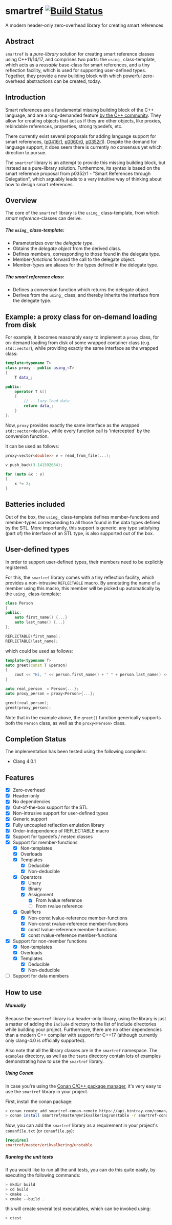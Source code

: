 # smartref [![Build Status](https://travis-ci.org/erikvalkering/smartref.svg?branch=master)](https://travis-ci.org/erikvalkering/smartref)
A modern header-only zero-overhead library for creating smart references

## Abstract

`smartref` is a *pure-library* solution for creating smart reference classes using C++11/14/17, and comprises two parts: the `using_` class-template, which acts as a *reusable* base-class for smart references, and a tiny reflection facility, which is used for supporting user-defined types. Together, they provide a new building block with which powerful zero-overhead abstractions can be created, today.

## Introduction

Smart references are a fundamental missing building block of the C++ language, and are a long-demanded feature [by the C++ community](http://www.open-std.org/jtc1/sc22/wg21/docs/papers/1990/WG21%201990/X3J16_90%20WG21%20Request%20for%20Consideration%20-%20Overloadable%20Unary%20operator.pdf). They allow for creating objects that act as if they are other objects, like proxies, rebindable references, properties, strong typedefs, etc.

There currently exist several proposals for adding language support for smart references, ([p0416r1](https://wg21.link/p0416r1), [p0060r0](https://wg21.link/p0060r0), [p0352r1](https://wg21.link/p0352r1)). Despite the demand for language support, it does seem there is currently no consensus yet which direction to pursue.

The `smartref` library is an attempt to provide this missing building block, but instead as a pure-library solution. Furthermore, its syntax is based on the smart reference proposal from p0352r1 - "Smart References through Delegation", which arguably leads to a very intuitive way of thinking about how to design smart references.

## Overview

The core of the `smartref` library is the `using_` class-template, from which _smart reference_-classes can derive.

##### The `using_` class-template:
* Parameterizes over the *delegate type*.
* Obtains the *delegate object* from the derived class.
* Defines members, corresponding to those found in the delegate type.
* Member-*functions* forward the call to the delegate object.
* Member-*types* are aliases for the types defined in the delegate type.

##### The smart reference class:
* Defines a conversion function which returns the delegate object.
* Derives from the `using_` class, and thereby inherits the interface from the delegate type.

## Example: a proxy class for on-demand loading from disk

For example, it becomes reasonably easy to implement a `proxy` class, for on-demand loading from disk of some wrapped container class (e.g. `std::vector`), while providing exactly the same interface as the wrapped class:

```c++
template<typename T>
class proxy : public using_<T>
{
    T data_;

public:
    operator T &()
    {
        // ...lazy-load data_
        return data_;
    }
};
```

Now, `proxy` provides exactly the same interface as the wrapped `std::vector<double>`, while every function call is 'intercepted' by the conversion function.

It can be used as follows:
```c++
proxy<vector<double>> v = read_from_file(...);

v.push_back(3.141592654);

for (auto &x : v)
{
    x *= 2;
}
```

## Batteries included

Out of the box, the `using_` class-template defines member-functions and member-types corresponding to all those found in the data types defined by the STL. More importantly, this support is generic: any type satisfying (part of) the interface of an STL type, is also supported out of the box.

## User-defined types

In order to support user-defined types, their members need to be explicitly registered.

For this, the `smartref` library comes with a tiny reflection facility, which provides a non-intrusive `REFLECTABLE` macro. By annotating the name of a member using this macro, this member will be picked up automatically by the `using_` class-template:

```c++
class Person
{
public:
    auto first_name() {...}
    auto last_name() {...}
};

REFLECTABLE(first_name);
REFLECTABLE(last_name);
```

which could be used as follows:
```c++
template<typename T>
auto greet(const T &person)
{
    cout << "Hi, " << person.first_name() + " " + person.last_name() << endl;
}

auto real_person  = Person{...};
auto proxy_person = proxy<Person>{...};

greet(real_person);
greet(proxy_person);
```

Note that in the example above, the `greet()` function generically supports both the `Person` class, as well as the `proxy<Person>` class.

## Completion Status

The implementation has been tested using the following compilers:
- Clang 4.0.1

## Features
- [x] Zero-overhead
- [x] Header-only
- [x] No dependencies
- [x] Out-of-the-box support for the STL
- [x] Non-intrusive support for user-defined types
- [x] Generic support
- [x] Fully uncoupled reflection emulation library
- [x] Order-independence of REFLECTABLE macro
- [x] Support for typedefs / nested classes
- [x] Support for member-functions
  - [x] Non-templates
  - [x] Overloads
  - [x] Templates
    - [x] Deducible
    - [x] Non-deducible
  - [x] Operators
    - [x] Unary
    - [x] Binary
    - [x] Assignment
      - [x] From lvalue reference
      - [ ] From rvalue reference
  - [x] Qualifiers
    - [x] Non-const lvalue-reference member-functions
    - [x] Non-const rvalue-reference member-functions
    - [x] const lvalue-reference member-functions
    - [x] const rvalue-reference member-functions
- [x] Support for non-member functions
  - [x] Non-templates
  - [x] Overloads
  - [x] Templates
    - [x] Deducible
    - [x] Non-deducible
- [ ] Support for data members

## How to use

##### Manually
Because the `smartref` library is a header-only library, using the library is just a matter of adding the `include` directory to the list of include directories while building your project. Furthermore, there are no other dependencies than a modern C++ compiler with support for C++17 (although currently only clang-4.0 is officially supported).

Also note that all the library classes are in the `smartref` namespace. The `examples` directory, as well as the `tests` directory contain lots of examples demonstrating how to use the `smartref` library.

##### Using Conan
In case you're using the [Conan C/C++ package manager](https://www.conan.io), it's very easy to use the `smartref` library in your project.

First, install the conan package:
```bash
> conan remote add smartref-conan-remote https://api.bintray.com/conan/erikvalkering/smartref 
> conan install smartref/master@erikvalkering/unstable -r smartref-conan-remote --build smartref
```

Now, you can add the `smartref` library as a requirement in your project's `conanfile.txt` (or `conanfile.py`):
```ini
[requires]
smartref/master/erikvalkering/unstable
```

##### Running the unit tests
If you would like to run all the unit tests, you can do this quite easily, by executing the following commands:
```bash
> mkdir build
> cd build
> cmake ..
> cmake --build .
```

this will create several test executables, which can be invoked using:
```bash
> ctest
```
